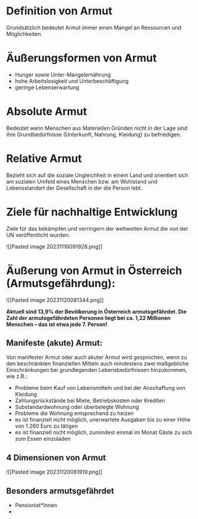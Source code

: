 
# Definition von Armut

Grundsätzlich bedeutet Armut immer einen Mangel an Ressourcen und Möglichkeiten.

# Äußerungsformen von Armut

* Hunger sowie Unter-Mangelernährung
* hohe Arbeitslosigkeit und Unterbeschäftigung
* geringe Lebenserwartung

# Absolute Armut

Bedeutet wenn Menschen aus Materiellen Gründen nicht in der Lage sind ihre Grundbedürfnisse (Unterkunft, Nahrung, Kleidung) zu befriedigen.
# Relative Armut

Bezieht sich auf die soziale Ungleichheit in einem Land und orientiert sich am sozialen Umfeld eines Menschen bzw. am Wohlstand und Lebensstandart der Gesellschaft in der die Person lebt.

# Ziele für nachhaltige Entwicklung

Ziele für das bekämpfen und verringern der weltweiten Armut die von der UN veröffentlicht wurden:

![[Pasted image 20231116091928.png]]

# Äußerung von Armut in Österreich (Armutsgefährdung):

![[Pasted image 20231120081344.png]]

**Aktuell sind 13,9% der Bevölkerung
in Österreich armutsgefährdet.
Die Zahl der armutsgefährdeten
Personen liegt bei ca. 1,22
Millionen Menschen – das ist etwa
jede 7. Person!**

## Manifeste (akute) Armut:
Von manifester Armut oder auch akuter Armut
wird gesprochen, wenn zu den beschränkten
finanziellen Mitteln auch mindestens zwei maßgebliche
Einschränkungen bei grundlegenden
Lebensbedürfnissen hinzukommen, wie z.B.:
- Probleme beim Kauf von Lebensmitteln und bei der Anschaffung von Kleidung
- Zahlungsrückstände bei Miete, Betriebskosten oder Krediten
- Substandardwohnung oder überbelegte Wohnung
- Probleme die Wohnung entsprechend zu heizen
- es ist finanziell nicht möglich, unerwartete Ausgaben bis zu einer Höhe von 1.260 Euro zu tätigen
- es ist finanziell nicht möglich, zumindest einmal im Monat Gäste zu sich zum Essen einzuladen

## 4 Dimensionen von Armut

![[Pasted image 20231120081919.png]]

## Besonders armutsgefährdet
- Pensionist\*Innen
- 